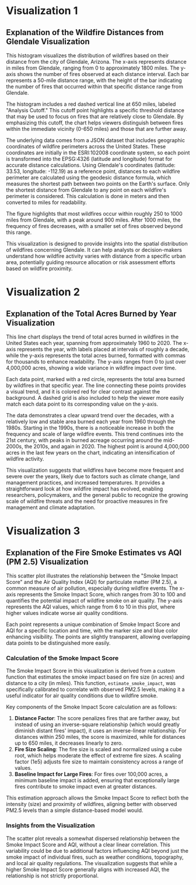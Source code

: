 # Visualization 1

## Explanation of the Wildfire Distances from Glendale Visualization

This histogram visualizes the distribution of wildfires based on their distance from the city of Glendale, Arizona. The x-axis represents distance in miles from Glendale, ranging from 0 to approximately 1800 miles. The y-axis shows the number of fires observed at each distance interval. Each bar represents a 50-mile distance range, with the height of the bar indicating the number of fires that occurred within that specific distance range from Glendale.

The histogram includes a red dashed vertical line at 650 miles, labeled "Analysis Cutoff." This cutoff point highlights a specific threshold distance that may be used to focus on fires that are relatively close to Glendale. By emphasizing this cutoff, the chart helps viewers distinguish between fires within the immediate vicinity (0-650 miles) and those that are further away.

The underlying data comes from a JSON dataset that includes geographic coordinates of wildfire perimeters across the United States. These coordinates are initially in the ESRI:102008 coordinate system, so each point is transformed into the EPSG:4326 (latitude and longitude) format for accurate distance calculations. Using Glendale's coordinates (latitude: 33.53, longitude: -112.19) as a reference point, distances to each wildfire perimeter are calculated using the geodesic distance formula, which measures the shortest path between two points on the Earth's surface. Only the shortest distance from Glendale to any point on each wildfire's perimeter is considered. This calculation is done in meters and then converted to miles for readability.

The figure highlights that most wildfires occur within roughly 250 to 1000 miles from Glendale, with a peak around 900 miles. After 1000 miles, the frequency of fires decreases, with a smaller set of fires observed beyond this range.

This visualization is designed to provide insights into the spatial distribution of wildfires concerning Glendale. It can help analysts or decision-makers understand how wildfire activity varies with distance from a specific urban area, potentially guiding resource allocation or risk assessment efforts based on wildfire proximity.

# Visualization 2

## Explanation of the Total Acres Burned by Year Visualization

This line chart displays the trend of total acres burned in wildfires in the United States each year, spanning from approximately 1960 to 2020. The x-axis represents the year, with labels placed at intervals of roughly a decade, while the y-axis represents the total acres burned, formatted with commas for thousands to enhance readability. The y-axis ranges from 0 to just over 4,000,000 acres, showing a wide variance in wildfire impact over time.

Each data point, marked with a red circle, represents the total area burned by wildfires in that specific year. The line connecting these points provides a visual trend, and it is colored red for clear contrast against the background. A dashed grid is also included to help the viewer more easily match each data point to its corresponding value on the y-axis.

The data demonstrates a clear upward trend over the decades, with a relatively low and stable area burned each year from 1960 through the 1980s. Starting in the 1990s, there is a noticeable increase in both the frequency and scale of large wildfire events. This trend continues into the 21st century, with peaks in burned acreage occurring around the mid-2000s, the 2010s, and again in 2020. The highest point is around 4,000,000 acres in the last few years on the chart, indicating an intensification of wildfire activity.

This visualization suggests that wildfires have become more frequent and severe over the years, likely due to factors such as climate change, land management practices, and increased temperatures. It provides a straightforward look at how wildfire impact has evolved, enabling researchers, policymakers, and the general public to recognize the growing scale of wildfire threats and the need for proactive measures in fire management and climate adaptation.

# Visualization 3

## Explanation of the Fire Smoke Estimates vs AQI (PM 2.5) Visualization

This scatter plot illustrates the relationship between the "Smoke Impact Score" and the Air Quality Index (AQI) for particulate matter (PM 2.5), a common measure of air pollution, especially during wildfire events. The x-axis represents the Smoke Impact Score, which ranges from 30 to 100 and quantifies the potential impact of wildfire smoke on air quality. The y-axis represents the AQI values, which range from 6 to 10 in this plot, where higher values indicate worse air quality conditions.

Each point represents a unique combination of Smoke Impact Score and AQI for a specific location and time, with the marker size and blue color enhancing visibility. The points are slightly transparent, allowing overlapping data points to be distinguished more easily.

### Calculation of the Smoke Impact Score

The Smoke Impact Score in this visualization is derived from a custom function that estimates the smoke impact based on fire size (in acres) and distance to a city (in miles). This function, `estimate_smoke_impact`, was specifically calibrated to correlate with observed PM2.5 levels, making it a useful indicator for air quality conditions due to wildfire smoke.

Key components of the Smoke Impact Score calculation are as follows:

1. **Distance Factor**: The score penalizes fires that are farther away, but instead of using an inverse-square relationship (which would greatly diminish distant fires' impact), it uses an inverse-linear relationship. For distances within 250 miles, the score is maximized, while for distances up to 650 miles, it decreases linearly to zero.
2. **Fire Size Scaling**: The fire size is scaled and normalized using a cube root, which helps moderate the effect of extreme fire sizes. A scaling factor (1e5) adjusts fire size to maintain consistency across a range of values.
3. **Baseline Impact for Large Fires**: For fires over 100,000 acres, a minimum baseline impact is added, ensuring that exceptionally large fires contribute to smoke impact even at greater distances.

This estimation approach allows the Smoke Impact Score to reflect both the intensity (size) and proximity of wildfires, aligning better with observed PM2.5 levels than a simple distance-based model would.

### Insights from the Visualization

The scatter plot reveals a somewhat dispersed relationship between the Smoke Impact Score and AQI, without a clear linear correlation. This variability could be due to additional factors influencing AQI beyond just the smoke impact of individual fires, such as weather conditions, topography, and local air quality regulations. The visualization suggests that while a higher Smoke Impact Score generally aligns with increased AQI, the relationship is not strictly proportional.
